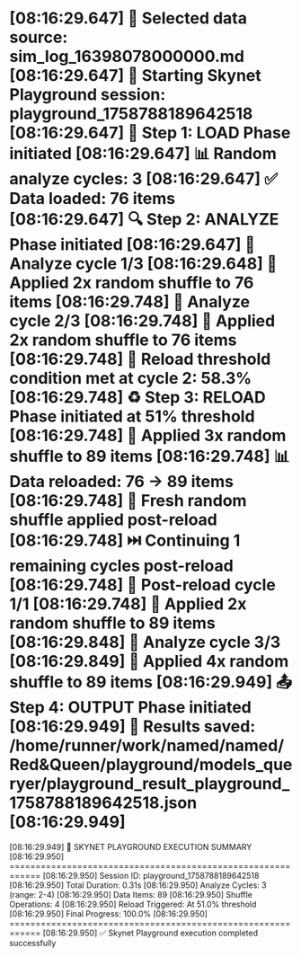 [08:16:29.647] 🎯 Selected data source: sim_log_16398078000000.md
[08:16:29.647] 🚀 Starting Skynet Playground session: playground_1758788189642518
[08:16:29.647] 🔄 Step 1: LOAD Phase initiated
[08:16:29.647] 📊 Random analyze cycles: 3
[08:16:29.647] ✅ Data loaded: 76 items
[08:16:29.647] 🔍 Step 2: ANALYZE Phase initiated
[08:16:29.647] 🔄 Analyze cycle 1/3
[08:16:29.648] 🔀 Applied 2x random shuffle to 76 items
[08:16:29.748] 🔄 Analyze cycle 2/3
[08:16:29.748] 🔀 Applied 2x random shuffle to 76 items
[08:16:29.748] 🎯 Reload threshold condition met at cycle 2: 58.3%
[08:16:29.748] ♻️ Step 3: RELOAD Phase initiated at 51% threshold
[08:16:29.748] 🔀 Applied 3x random shuffle to 89 items
[08:16:29.748] 📊 Data reloaded: 76 → 89 items
[08:16:29.748] 🔀 Fresh random shuffle applied post-reload
[08:16:29.748] ⏭️ Continuing 1 remaining cycles post-reload
[08:16:29.748] 🔄 Post-reload cycle 1/1
[08:16:29.748] 🔀 Applied 2x random shuffle to 89 items
[08:16:29.848] 🔄 Analyze cycle 3/3
[08:16:29.849] 🔀 Applied 4x random shuffle to 89 items
[08:16:29.949] 📤 Step 4: OUTPUT Phase initiated
[08:16:29.949] 💾 Results saved: /home/runner/work/named/named/Red&Queen/playground/models_queryer/playground_result_playground_1758788189642518.json
[08:16:29.949] 
============================================================
[08:16:29.949] 🎯 SKYNET PLAYGROUND EXECUTION SUMMARY
[08:16:29.950] ============================================================
[08:16:29.950] Session ID: playground_1758788189642518
[08:16:29.950] Total Duration: 0.31s
[08:16:29.950] Analyze Cycles: 3 (range: 2-4)
[08:16:29.950] Data Items: 89
[08:16:29.950] Shuffle Operations: 4
[08:16:29.950] Reload Triggered: At 51.0% threshold
[08:16:29.950] Final Progress: 100.0%
[08:16:29.950] ============================================================
[08:16:29.950] ✅ Skynet Playground execution completed successfully
